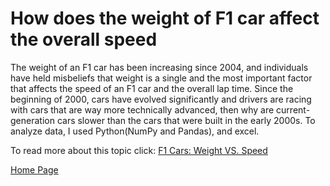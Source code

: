 # How does the weight of F1 car affect the overall speed

The weight of an F1 car has been increasing since 2004, and individuals have held misbeliefs that weight is a single and the most important factor that affects the speed of an F1 car and the overall lap time. Since the beginning of 2000, cars have evolved significantly and drivers are racing with cars that are way more technically advanced, then why are current-generation cars slower than the cars that were built in the early 2000s. To analyze data, I used Python(NumPy and Pandas), and excel.

To read more about this topic click: [F1 Cars: Weight VS. Speed](https://drive.google.com/file/d/1t1081I9_mdY5e0niadPjnxkMwYQkon-v/view?usp=sharing)

[Home Page](index.md)
